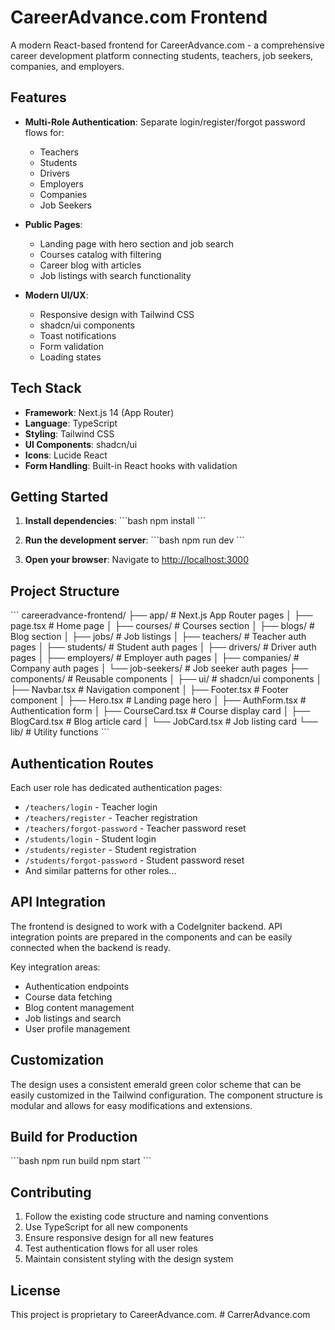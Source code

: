 # CareerAdvance.com Frontend

A modern React-based frontend for CareerAdvance.com - a comprehensive career development platform connecting students, teachers, job seekers, companies, and employers.

## Features

- **Multi-Role Authentication**: Separate login/register/forgot password flows for:
  - Teachers
  - Students  
  - Drivers
  - Employers
  - Companies
  - Job Seekers

- **Public Pages**:
  - Landing page with hero section and job search
  - Courses catalog with filtering
  - Career blog with articles
  - Job listings with search functionality

- **Modern UI/UX**:
  - Responsive design with Tailwind CSS
  - shadcn/ui components
  - Toast notifications
  - Form validation
  - Loading states

## Tech Stack

- **Framework**: Next.js 14 (App Router)
- **Language**: TypeScript
- **Styling**: Tailwind CSS
- **UI Components**: shadcn/ui
- **Icons**: Lucide React
- **Form Handling**: Built-in React hooks with validation

## Getting Started

1. **Install dependencies**:
   \`\`\`bash
   npm install
   \`\`\`

2. **Run the development server**:
   \`\`\`bash
   npm run dev
   \`\`\`

3. **Open your browser**:
   Navigate to [http://localhost:3000](http://localhost:3000)

## Project Structure

\`\`\`
careeradvance-frontend/
├── app/                    # Next.js App Router pages
│   ├── page.tsx           # Home page
│   ├── courses/           # Courses section
│   ├── blogs/             # Blog section
│   ├── jobs/              # Job listings
│   ├── teachers/          # Teacher auth pages
│   ├── students/          # Student auth pages
│   ├── drivers/           # Driver auth pages
│   ├── employers/         # Employer auth pages
│   ├── companies/         # Company auth pages
│   └── job-seekers/       # Job seeker auth pages
├── components/            # Reusable components
│   ├── ui/               # shadcn/ui components
│   ├── Navbar.tsx        # Navigation component
│   ├── Footer.tsx        # Footer component
│   ├── Hero.tsx          # Landing page hero
│   ├── AuthForm.tsx      # Authentication form
│   ├── CourseCard.tsx    # Course display card
│   ├── BlogCard.tsx      # Blog article card
│   └── JobCard.tsx       # Job listing card
└── lib/                  # Utility functions
\`\`\`

## Authentication Routes

Each user role has dedicated authentication pages:

- `/teachers/login` - Teacher login
- `/teachers/register` - Teacher registration  
- `/teachers/forgot-password` - Teacher password reset
- `/students/login` - Student login
- `/students/register` - Student registration
- `/students/forgot-password` - Student password reset
- And similar patterns for other roles...

## API Integration

The frontend is designed to work with a CodeIgniter backend. API integration points are prepared in the components and can be easily connected when the backend is ready.

Key integration areas:
- Authentication endpoints
- Course data fetching
- Blog content management
- Job listings and search
- User profile management

## Customization

The design uses a consistent emerald green color scheme that can be easily customized in the Tailwind configuration. The component structure is modular and allows for easy modifications and extensions.

## Build for Production

\`\`\`bash
npm run build
npm start
\`\`\`

## Contributing

1. Follow the existing code structure and naming conventions
2. Use TypeScript for all new components
3. Ensure responsive design for all new features
4. Test authentication flows for all user roles
5. Maintain consistent styling with the design system

## License

This project is proprietary to CareerAdvance.com.
#   C a r r e r A d v a n c e . c o m  
 